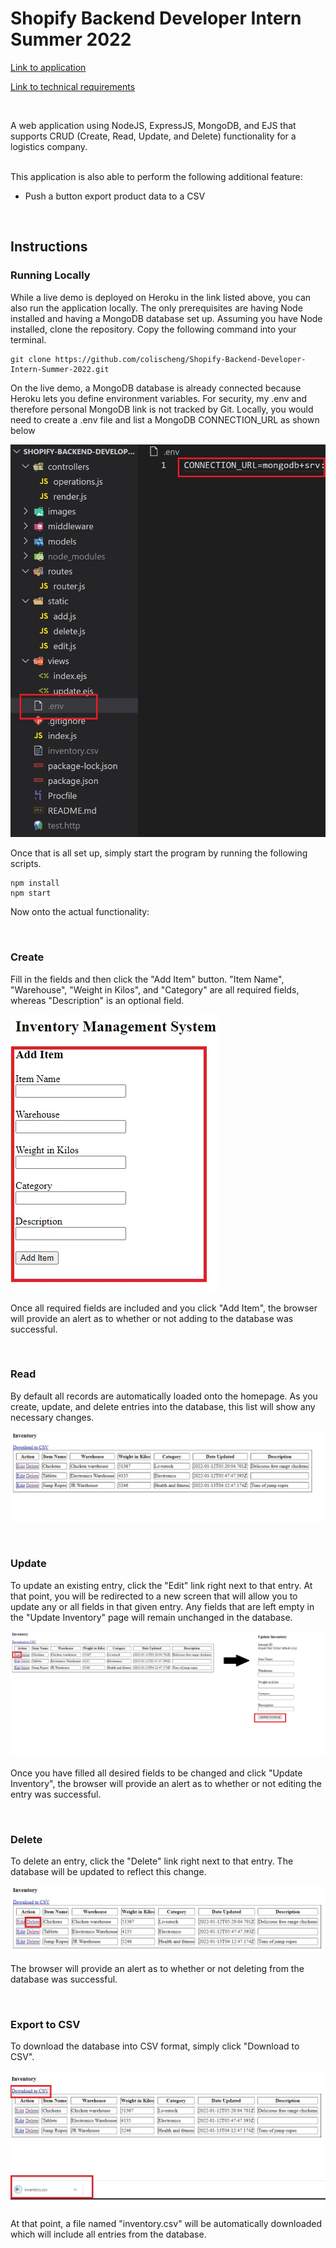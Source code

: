 # Shopify Backend Developer Intern Summer 2022

[Link to application](https://shopify-2022-backend-intern.herokuapp.com/)

[Link to technical requirements](https://docs.google.com/document/d/1SSGX4y3vQUV3jLH-CY1kjEtV3eOeZrKPX5anSEyP4T8/edit)

<br />

A web application using NodeJS, ExpressJS, MongoDB, and EJS that supports CRUD (Create, Read, Update, and Delete) functionality for a logistics company.

<br />
This application is also able to perform the following additional feature:

- Push a button export product data to a CSV

<br />

## Instructions

### Running Locally

While a live demo is deployed on Heroku in the link listed above, you can also run the application locally. The only prerequisites are having Node installed and having a MongoDB database set up. Assuming you have Node installed, clone the repository. Copy the following command into your terminal.

```
git clone https://github.com/colischeng/Shopify-Backend-Developer-Intern-Summer-2022.git
```

On the live demo, a MongoDB database is already connected because Heroku lets you define environment variables. For security, my .env and therefore personal MongoDB link is not tracked by Git. Locally, you would need to create a .env file and list a MongoDB CONNECTION_URL as shown below

![](images/environment_setup.jpg)

Once that is all set up, simply start the program by running the following scripts.

```
npm install
npm start
```

Now onto the actual functionality:

<br />

### Create

Fill in the fields and then click the "Add Item" button. "Item Name", "Warehouse", "Weight in Kilos", and "Category" are all required fields, whereas "Description" is an optional field.

![](images/create.jpg)

Once all required fields are included and you click "Add Item", the browser will provide an alert as to whether or not adding to the database was successful.

<br />

### Read

By default all records are automatically loaded onto the homepage. As you create, update, and delete entries into the database, this list will show any necessary changes.

![](images/read.jpg)

<br />

### Update

To update an existing entry, click the "Edit" link right next to that entry. At that point, you will be redirected to a new screen that will allow you to update any or all fields in that given entry. Any fields that are left empty in the "Update Inventory" page will remain unchanged in the database.

![](images/update.jpg)

Once you have filled all desired fields to be changed and click "Update Inventory", the browser will provide an alert as to whether or not editing the entry was successful.

<br />

### Delete

To delete an entry, click the "Delete" link right next to that entry. The database will be updated to reflect this change.

![](images/delete.jpg)

The browser will provide an alert as to whether or not deleting from the database was successful.

<br />

### Export to CSV

To download the database into CSV format, simply click "Download to CSV".

![](images/download.jpg)

At that point, a file named "inventory.csv" will be automatically downloaded which will include all entries from the database.
